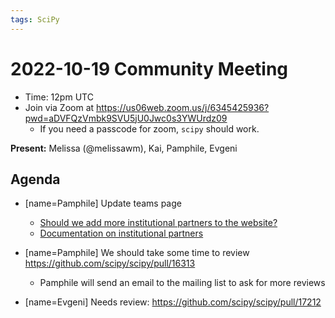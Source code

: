 ```yaml
---
tags: SciPy
---
```


# 2022-10-19 Community Meeting

- Time: 12pm UTC
- Join via Zoom at https://us06web.zoom.us/j/6345425936?pwd=aDVFQzVmbk9SVU5jU0Jwc0s3YWUrdz09
    - If you need a passcode for zoom, `scipy` should work.

**Present:** Melissa (@melissawm), Kai, Pamphile, Evgeni

## Agenda

- [name=Pamphile] Update teams page
    - [Should we add more institutional partners to the website?](https://github.com/scipy/scipy.org/pull/503#issuecomment-1283769827)
    - [Documentation on institutional partners](https://docs.scipy.org/doc/scipy/dev/governance.html#institutional-partners-and-funding)

- [name=Pamphile] We should take some time to review https://github.com/scipy/scipy/pull/16313
    - Pamphile will send an email to the mailing list to ask for more reviews

- [name=Evgeni] Needs review: https://github.com/scipy/scipy/pull/17212
